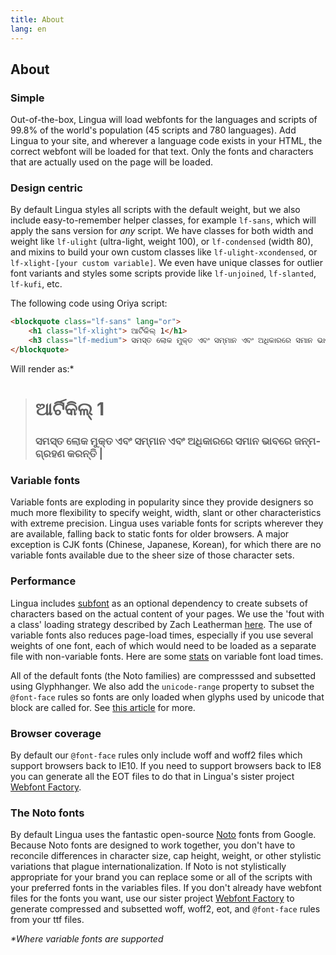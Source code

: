 ```yaml
---
title: About
lang: en
---
```


## About

### Simple

Out-of-the-box, Lingua will load webfonts for the languages and scripts of 99.8% of the world's population (45 scripts and 780 languages). Add Lingua to your site, and wherever a language code exists in your HTML, the correct webfont will be loaded for that text. Only the fonts and characters that are actually used on the page will be loaded.

### Design centric

By default Lingua styles all scripts with the default weight, but we also include easy-to-remember helper classes, for example `lf-sans`, which will apply the sans version for _any_ script. We have classes for both width and weight like `lf-ulight` (ultra-light, weight 100), or `lf-condensed` (width 80), and mixins to build your own custom classes like `lf-ulight-xcondensed`, or `lf-xlight-[your custom variable]`. We even have unique classes for outlier font variants and styles some scripts provide like `lf-unjoined`, `lf-slanted`, `lf-kufi`, etc.

The following code using Oriya script:

```HTML
<blockquote class="lf-sans" lang="or">
	<h1 class="lf-xlight"> ଆର୍ଟିକିଲ୍ 1</h1>
	<h3 class="lf-medium"> ସମସ୍ତ ଲୋକ ମୁକ୍ତ ଏବଂ ସମ୍ମାନ ଏବଂ ଅଧିକାରରେ ସମାନ ଭାବରେ ଜନ୍ମଗ୍ରହଣ କରନ୍ତି | </h3>
</blockquote>
```

Will render as:*

> <h1 class="lf-sans lf-xlight" lang="or">ଆର୍ଟିକିଲ୍ 1</h1>
> <h3 class="lf-serif lf-medium" lang="or">ସମସ୍ତ ଲୋକ ମୁକ୍ତ ଏବଂ ସମ୍ମାନ ଏବଂ ଅଧିକାରରେ ସମାନ ଭାବରେ ଜନ୍ମଗ୍ରହଣ କରନ୍ତି | </h3>


### Variable fonts

Variable fonts are exploding in popularity since they provide designers so much more flexibility to specify weight, width, slant or other characteristics with extreme precision. Lingua uses variable fonts for scripts wherever they are available, falling back to static fonts for older browsers. A major exception is CJK fonts (Chinese, Japanese, Korean), for which there are no variable fonts available due to the sheer size of those character sets.

### Performance

Lingua includes [subfont](https://www.npmjs.com/package/subfont) as an optional dependency to create subsets of characters based on the actual content of your pages. We use the 'fout with a class' loading strategy described by Zach Leatherman [here](https://www.zachleat.com/web/comprehensive-webfonts/). The use of variable fonts also reduces page-load times, especially if you use several weights of one font, each of which would need to be loaded as a separate file with non-variable fonts. Here are some [stats](https://css-tricks) on variable font load times.

All of the default fonts (the Noto families) are compresssed and subsetted using Glyphhanger. We also add the `unicode-range` property to subset the `@font-face` rules so fonts are only loaded when glyphs used by unicode that block are called for. See [this article](https://css-tricks.com/almanac/properties/u/unicode-range/) for more.

### Browser coverage

By default our `@font-face` rules only include woff and woff2 files which support browsers back to IE10. If you need to support browsers back to IE8 you can generate all the EOT files to do that in Lingua's sister project [Webfont Factory](https://github.com/tkoleary/webfont-factory).

### The Noto fonts

By default Lingua uses the fantastic open-source [Noto](https://www.google.com/get/noto/) fonts from Google. Because Noto fonts are designed to work together, you don't have to reconcile differences in character size, cap height, weight, or other stylistic variations that plague internationalization. If Noto is not stylistically appropriate for your brand you can replace some or all of the scripts with your preferred fonts in the variables files. If you don't already have webfont files for the fonts you want, use our sister project [Webfont Factory](https://github.com/tkoleary/webfont-factory) to generate compressed and subsetted woff, woff2, eot, and `@font-face` rules from your ttf files.

_*Where variable fonts are supported_
